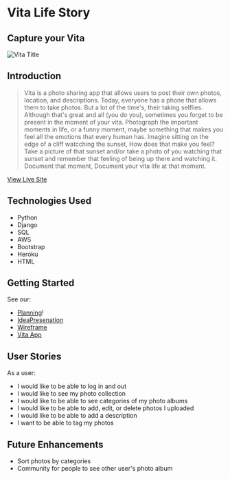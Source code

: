 # Vita Life Story
## Capture your Vita

![Vita Title](https://i.imgur.com/puYF3q8.png)

## Introduction
> Vita is a photo sharing app that allows users to post their own photos, location, and descriptions. Today, everyone has a phone that allows them to take photos. But a lot of the time's, their taking selflies. Although that's great and all (you do you), sometimes you forget to be present in the moment of your vita. Photograph the important moments in life, or a funny moment, maybe something that makes you feel all the emotions that every human has. Imagine sitting on the edge of a cliff watcching the sunset, How does that make you feel? Take a picture of that sunset and/or take a photo of you watching that sunset and remember that feeling of being up there and watching it. Document that moment, Document your vita life at that moment. 

<a href="https://vita-life-story.herokuapp.com/">View Live Site</a>


## Technologies Used
- Python
- Django
- SQL
- AWS
- Bootstrap
- Heroku
- HTML


## Getting Started
See our:
- [Planning](https://trello.com/b/wMj2E6Ry/vita)!
- [IdeaPresenation](https://docs.google.com/presentation/d/1Y_AP81LCU-uy5APLws2W9dZVUkHlW-7KelpI6sdv1C4/edit#slide=id.g15b331459d1_0_76)
- [Wireframe](https://drive.google.com/file/d/1HSqjlRMxnD7rFOUQAGESBLbLm7SvRaiq/view?usp=sharing)
- [Vita App](https://vita-life-story.herokuapp.com/)


## User Stories
As a user: 
- I would like to be able to log in and out
- I would like to see my photo collection
- I would like to be able to see categories of my photo albums
- I would like to be able to add, edit, or delete photos I uploaded
- I would like to be able to add a description
- I want to be able to tag my photos 


## Future Enhancements
- Sort photos by categories 
- Community for people to see other user's photo album

